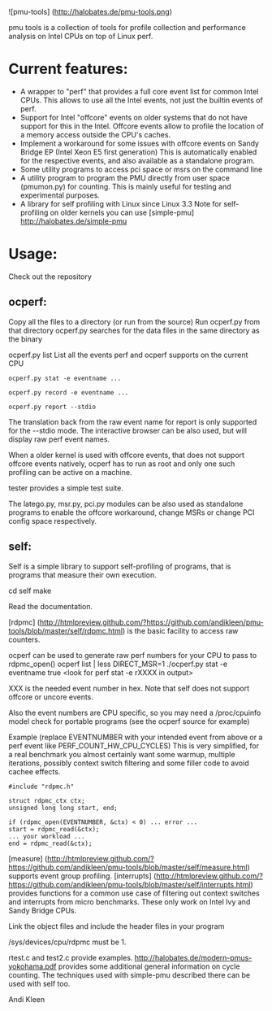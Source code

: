 ![pmu-tools] (http://halobates.de/pmu-tools.png)

pmu tools is a collection of tools for profile collection and performance
analysis on Intel CPUs on top of Linux perf.

# Current features:

- A wrapper to "perf" that provides a full core event list for 
common Intel CPUs. This allows to use all the Intel events,
not just the builtin events of perf.
- Support for Intel "offcore" events on older systems that
do not have support for  this in the Intel. Offcore events
allow to profile the location of a memory access outside the
CPU's caches.
- Implement a workaround for some issues with offcore events 
on Sandy Bridge EP (Intel Xeon E5 first generation)
This is automatically enabled for the respective events, and also
available as a standalone program.
- Some utility programs to access pci space or msrs on
the command line
- A utility program to program the PMU directly from user space
(pmumon.py) for counting. This is mainly useful for testing
and experimental purposes.
- A library for self profiling with Linux since Linux 3.3
Note for self-profiling on older kernels you can use
[simple-pmu] http://halobates.de/simple-pmu

# Usage:

Check out the repository

## ocperf:

Copy all the files to a directory (or run from the source)
Run ocperf.py from that directory
ocperf.py searches for the data files in the same directory
as the binary

ocperf.py list
List all the events perf and ocperf supports on the current CPU

	ocperf.py stat -e eventname ... 

	ocperf.py record -e eventname ...

	ocperf.py report --stdio

The translation back from the raw event name for report is only supported
for the --stdio mode. The interactive browser can be also used, but will
display raw perf event names.

When a older kernel is used with offcore events,
that does not support offcore events natively, ocperf has to run
as root and only one such profiling can be active on a machine.

tester provides a simple test suite.

The latego.py, msr.py, pci.py modules can be also used as standalone programs
to enable the offcore workaround, change MSRs or change PCI config space respectively.

## self: 

Self is a simple library to support self-profiling of programs, that is programs
that measure their own execution.

cd self
make

Read the documentation. 

[rdpmc] (http://htmlpreview.github.com/?https://github.com/andikleen/pmu-tools/blob/master/self/rdpmc.html) is the basic facility to access raw counters.

ocperf can be used to generate raw perf numbers for your CPU to pass to rdpmc_open()
	ocperf list | less
<look for intended event>
	DIRECT_MSR=1 ./ocperf.py stat -e eventname true
<look for perf stat -e rXXXX in output>

XXX is the needed event number in hex. Note that self does not support offcore or uncore events.

Also the event numbers are CPU specific, so you may need a /proc/cpuinfo model check for portable programs (see the ocperf source for example)

Example (replace EVENTNUMBER with your intended event from above or a perf event like PERF_COUNT_HW_CPU_CYCLES)
This is very simplified, for a real benchmark you almost certainly want some warmup, multiple iterations, possibly context switch filtering and some filler code to avoid cachee effects.

	#include "rdpmc.h"

	struct rdpmc_ctx ctx;
	unsigned long long start, end;

	if (rdpmc_open(EVENTNUMBER, &ctx) < 0) ... error ...
	start = rdpmc_read(&ctx);
	... your workload ...
	end = rdpmc_read(&ctx);

[measure] (http://htmlpreview.github.com/?https://github.com/andikleen/pmu-tools/blob/master/self/measure.html) supports event group profiling.
[interrupts] (http://htmlpreview.github.com/?https://github.com/andikleen/pmu-tools/blob/master/self/interrupts.html) provides functions for a common use
case of filtering out context switches and interrupts from micro benchmarks. These only work 
on Intel Ivy and Sandy Bridge CPUs.

Link the object files and include the header files in your program

/sys/devices/cpu/rdpmc must be 1.

rtest.c and test2.c provide examples. http://halobates.de/modern-pmus-yokohama.pdf provides some additional
general information on cycle counting. The techniques used with simple-pmu described there can be used with self too.

Andi Kleen
